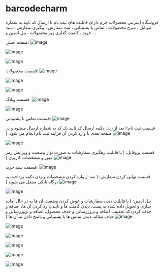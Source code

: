 # barcodecharm
فروشگاه اینترنتی محصولات چرم
دارای قابلیت های ثبت نام با ارسال کد تایید به شماره موبایل ، سرچ محصولات ، تماس با پشتیبانی ، ثبت سفارش ، پیگیری سفارش ، سبد خرید ، کامنت گذاری زیر محصولات ، پنل ادمین و ...

صفحه اصلی:
![image](https://github.com/user-attachments/assets/19e00634-53f9-4448-8c58-56e320977d98)

![image](https://github.com/user-attachments/assets/a6340eab-3220-4624-a242-a8fda47e2224)

![image](https://github.com/user-attachments/assets/0b76fcee-1e93-49e3-8a1c-5c7d37180293)

قسمت محصولات:
![image](https://github.com/user-attachments/assets/983da55e-fef8-4ced-9acf-28d80fae45a6)

![image](https://github.com/user-attachments/assets/5c986d0a-b032-458f-a2f6-f897e7c14858)

![image](https://github.com/user-attachments/assets/6463385c-b8b8-43ec-9b7a-34e3db2d811a)

قسمت وبلاگ:
![image](https://github.com/user-attachments/assets/df1a9b28-41cb-40af-92f9-72f1e4b31534)

![image](https://github.com/user-attachments/assets/1b4fde4e-8df6-4910-9133-e7d34f40b5e6)

قسمت تماس با پشتیبانی:
![image](https://github.com/user-attachments/assets/fb487c9f-8d42-4adb-b819-fffc78b946c3)

قسمت ثبت نام:( بعد از زدن دکمه ارسال کد تایید یک کد به شماره ارسال میشود و در صفحه بعدی با وارد کردن آن فرایند ثبت نام انجام می شود. )
![image](https://github.com/user-attachments/assets/ef57ebfa-32f1-4b52-b25f-ede1cb24ea45)

![image](https://github.com/user-attachments/assets/ae9295dc-5d9e-43d3-bf06-880b0d12443b)

قسمت پروفایل: ( با قابلیت رهگیری سفارشات به صورت نوار وضعیت و ویرایش رمز عبور و مشخصات کاربری )
![image](https://github.com/user-attachments/assets/44d67d55-695f-403a-b2ec-e345c4b4f151)

قسمت سبد خرید:
![image](https://github.com/user-attachments/assets/22ad598e-e986-46bb-ad72-c75cac10a180)

قسمت نهایی کردن سفارش: ( بعد از وارد کردن مشخصات و زدن دکمه پرداخت به درگاه بانکی منتقل می شوید )
![image](https://github.com/user-attachments/assets/a2c8686b-be9b-4b99-804a-554aa3130d93)

![image](https://github.com/user-attachments/assets/b83c4a01-a3be-46ce-9eb4-582b49dbd4b8)

پنل ادمین: ( با قابلیت دیدن سفارشات و عوض کردن وضعیت آن ها به در حال آماده سازی و تحویل داده شده به پست، دیدن کامنت ها و تایید یا رد کردن آن ها، اضافه و حذف کردن کد تخفیف، اضافه و بروزرسانی و حذف محصول، اضافه و بروزرسانی و حذف مقاله، دیدن تماس ها با پشتیبانی و پاسخ دادن به آن ها )
![image](https://github.com/user-attachments/assets/dccb09c0-530a-479a-a436-1cb7e31faed5)

![image](https://github.com/user-attachments/assets/1432fdbf-332c-4e93-8e9c-ccfb01f03411)

![image](https://github.com/user-attachments/assets/6748b14b-641c-485e-bf45-269481109291)

![image](https://github.com/user-attachments/assets/6bb32199-4e43-4335-95c6-997f78c58a2a)

![image](https://github.com/user-attachments/assets/536dd132-deac-4a3e-9b67-00803754094b)

![image](https://github.com/user-attachments/assets/13b9e9f5-de8e-4169-8e4d-3ef068f35277)
